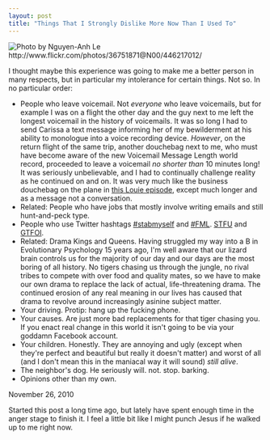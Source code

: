 ```yaml
---
layout: post
title: "Things That I Strongly Dislike More Now Than I Used To"
---
```


<img src="http://farm1.static.flickr.com/229/446217012_1d28cf9705.jpg" title="Photo by Nguyen-Anh Le http://www.flickr.com/photos/36751871@N00/446217012/">

I thought maybe this experience was going to make me a better person in many respects, but in particular my intolerance for certain things. Not so. In no particular order:

* People who leave voicemail. Not _everyone_ who leave voicemails, but for example I was on a flight the other day and the guy next to me left the longest voicemail in the history of voicemails. It was so long I had to send Carissa a text message informing her of my bewilderment at his ability to monologue into a voice recording device. _However_, on the return flight of the same trip, another douchebag next to me, who must have become aware of the new Voicemail Message Length world record, proceeded to leave a voicemail _no shorter than_ 10 minutes long! It was seriously unbelievable, and I had to continually challenge reality as he continued on and on. It was very much like the business douchebag on the plane in [this Louie episode](http://vod.fxnetworks.com/watch/louie/221105606001), except much longer and as a message not a conversation.  
* Related: People who have jobs that mostly involve writing emails and still hunt-and-peck type. 
* People who use Twitter hashtags [#stabmyself](http://twitter.com/#!/search/%23stabmyself) and [#FML](http://twitter.com/#!/search/%23FML). [STFU](http://collecta.com/s/STFU) and [GTFOI](http://collecta.com/s/GTFOI).
* Related: Drama Kings and Queens. Having struggled my way into a B in Evolutionary Psychology 15 years ago, I'm well aware that our lizard brain controls us for the majority of our day and our days are the most boring of all history. No tigers chasing us through the jungle, no rival tribes to compete with over food and quality mates, so we have to make our own drama to replace the lack of actual, life-threatening drama. The continued erosion of any real meaning in our lives has caused that drama to revolve around increasingly asinine subject matter. 
* Your driving. Protip: hang up the fucking phone.
* Your causes. Are just more bad replacements for that tiger chasing you. If you enact real change in this world it isn't going to be via your goddamn Facebook account.
* Your children. Honestly. They are annoying and ugly (except when they're perfect and beautiful but really it doesn't matter) and worst of all (and I don't mean this in the maniacal way it will sound) _still alive_.
* The neighbor's dog. He seriously will. not. stop. barking. 
* Opinions other than my own.

<p class="date">November 26, 2010</p>

<p class="postscript">Started this post a long time ago, but lately have spent enough time in the anger stage to finish it. I feel a little bit like I might punch Jesus if he walked up to me right now.</p>
